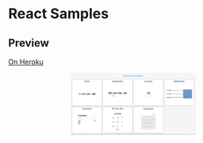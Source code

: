 # React Samples

## Preview

[On Heroku](https://morning-river-15836.herokuapp.com/)

<p align="center">
  <img width="50%" src="preview.png">
</p>
